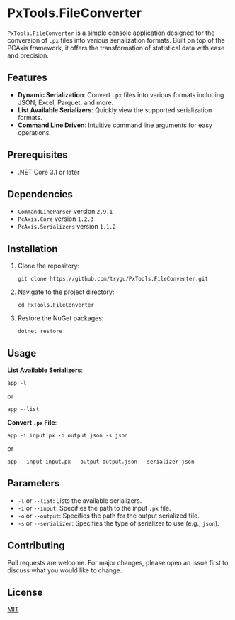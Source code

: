 # PxTools.FileConverter

`PxTools.FileConverter` is a simple console application designed for the conversion of `.px` files into various serialization formats. Built on top of the PCAxis framework, it offers the transformation of statistical data with ease and precision.

## Features

- **Dynamic Serialization**: Convert `.px` files into various formats including JSON, Excel, Parquet, and more.
- **List Available Serializers**: Quickly view the supported serialization formats.
- **Command Line Driven**: Intuitive command line arguments for easy operations.

## Prerequisites

- .NET Core 3.1 or later

## Dependencies

- `CommandLineParser` version `2.9.1`
- `PcAxis.Core` version `1.2.3`
- `PcAxis.Serializers` version `1.1.2`

## Installation

1. Clone the repository:
   ```
   git clone https://github.com/trygu/PxTools.FileConverter.git
   ```
2. Navigate to the project directory:
   ```
   cd PxTools.FileConverter
   ```
3. Restore the NuGet packages:
   ```
   dotnet restore
   ```

## Usage

**List Available Serializers**:
```
app -l
```
or
```
app --list
```

**Convert `.px` File**:
```
app -i input.px -o output.json -s json
```
or
```
app --input input.px --output output.json --serializer json
```

## Parameters

- `-l` or `--list`: Lists the available serializers.
- `-i` or `--input`: Specifies the path to the input `.px` file.
- `-o` or `--output`: Specifies the path for the output serialized file.
- `-s` or `--serializer`: Specifies the type of serializer to use (e.g., `json`).

## Contributing

Pull requests are welcome. For major changes, please open an issue first to discuss what you would like to change.

## License

[MIT](https://choosealicense.com/licenses/mit/)
